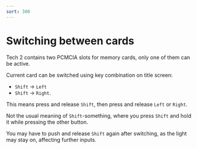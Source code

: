 ```yaml
---
sort: 300
---
```

# Switching between cards

Tech 2 contains two PCMCIA slots for memory cards, only one of them can be active.

Current card can be switched using key combination on title screen:

*   `Shift` → `Left`
*   `Shift` → `Right`.

This means press and release `Shift`, then press and release `Left` or `Right`. 

Not the usual meaning of `Shift`-something, where you press `Shift` and hold it while pressing the other button.

You may have to push and release `Shift` again after switching, as the light may stay on, affecting further inputs.
